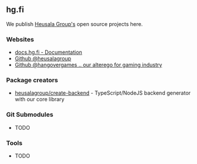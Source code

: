 ## hg.fi

We publish [Heusala Group's](https://heusalagroup.fi) open source projects here.

### Websites

 * [docs.hg.fi - Documentation](https://docs.hg.fi)
 * [Github @heusalagroup](https://github.com/heusalagroup)
 * [Github @hangovergames .. our alterego for gaming industry](https://github.com/hangovergames)

### Package creators

 * [heusalagroup/create-backend](https://github.com/heusalagroup/create-backend) - TypeScript/NodeJS backend generator with our core library

### Git Submodules

 * TODO

### Tools

 * TODO

